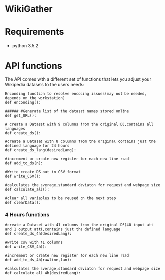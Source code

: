 # WikiGather

# Requirements
- python 3.5.2

# API functions

The API comes with a different set of functions that lets you adjust your Wikipedia datasets to the users needs:

```
Enconding function to resolve encoding issues(may not be needed, depends on the workstation)
def enconding():
```

```
###### #Generate list of the dataset names stored online
def get_URL():
```

```
# create a Dataset with 9 columns from the original DS,contains all languages 
def create_ds():
```

```
#create a Dataset with 8 columns from the original contains just the defined language for 24 hours	
def create_ds_lang(desiredLang):
```

```
#increment or create new register for each new line read
def add_to_ds(n):
```

```
#Write create DS out in CSV format		
def write_CSV():
```

```
#calculates the average,standard deviaton for request and webpage size
def calculate_all():
```

```
#clear all variables to be reused on the next step
def clearData():
```


### 4 Hours functions

```
#create a Dataset with 41 columns from the original DS(40 input att and 1 output att),contains just the defined language	
def create_ds_4h(desiredLang):
```

```
#write csv with 41 columns
def write_CSV_4h():
```

```
#increment or create new register for each new line read
def add_to_ds_4h(rawline,lan):
```

```
#calculates the average,standard deviaton for request and webpage size
def calculate_all_4h(desiredLang):
```
